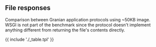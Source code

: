 ## File responses

Comparison between Granian application protocols using ~50KB image.    
WSGI is not part of the benchmark since the protocol doesn't implement anything different from returning the file's contents directly.

{{ include './_table.tpl' }}
